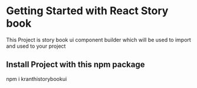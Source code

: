 # Getting Started with React Story book

This Project is story book ui component builder which will be used to import and used to your project
## Install Project with this npm package

 npm i kranthistorybookui

